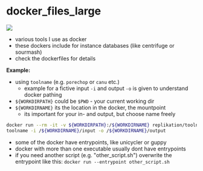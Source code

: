# docker_files_large
![](https://img.shields.io/badge/uses-docker-blue.svg)

* various tools I use as docker
* these dockers include for instance databases (like centrifuge or sourmash)
* check the dockerfiles for details


**Example:**
* using ``toolname`` (e.g. `porechop` or `canu` etc.)
  * example for a fictive input `-i` and output `-o` is given to understand docker pathing
* `${WORKDIRPATH}` could be `$PWD` - your current working dir
* `${WORKDIRNAME}` its the location in the docker, the mountpoint
  * its important for your in- and output, but choose name freely

````bash
docker run --rm -it -v ${WORKDIRPATH}:/${WORKDIRNAME} replikation/toolname \
toolname -i /${WORKDIRNAME}/input -o /${WORKDIRNAME}/output
````

* some of the docker have entrypoints, like unicycler or guppy
* docker with more than one executable usually dont have entrypoints
* if you need another script (e.g. "other_script.sh") overwrite the entrypoint like this: ``docker run --entrypoint other_script.sh``
